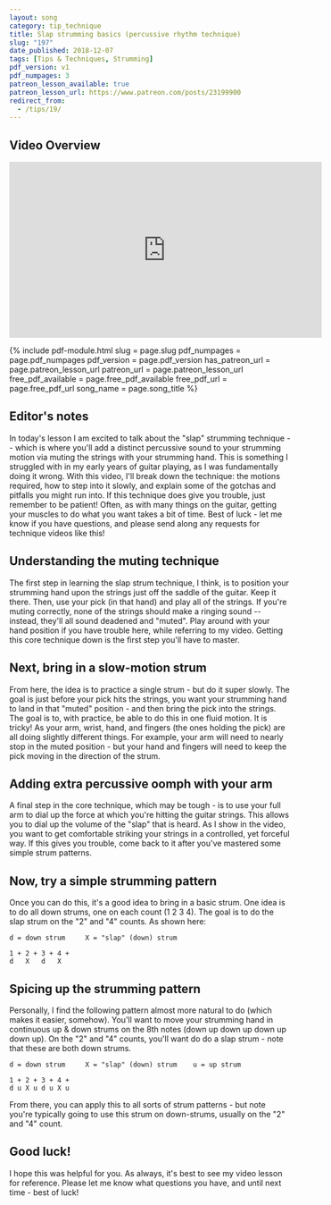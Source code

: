```yaml
---
layout: song
category: tip_technique
title: Slap strumming basics (percussive rhythm technique)
slug: "197"
date_published: 2018-12-07
tags: [Tips & Techniques, Strumming]
pdf_version: v1
pdf_numpages: 3
patreon_lesson_available: true
patreon_lesson_url: https://www.patreon.com/posts/23199900
redirect_from:
  - /tips/19/
---
```


## Video Overview

<iframe width="560" height="315" src="https://www.youtube.com/embed/iQ7pLK4oUEc?showinfo=0" frameborder="0" allowfullscreen></iframe>

{% include pdf-module.html slug = page.slug pdf_numpages = page.pdf_numpages pdf_version = page.pdf_version has_patreon_url = page.patreon_lesson_url patreon_url = page.patreon_lesson_url free_pdf_available = page.free_pdf_available free_pdf_url = page.free_pdf_url song_name = page.song_title %}

## Editor's notes

In today's lesson I am excited to talk about the "slap" strumming technique -- which is where you'll add a distinct percussive sound to your strumming motion via muting the strings with your strumming hand. This is something I struggled with in my early years of guitar playing, as I was fundamentally doing it wrong. With this video, I'll break down the technique: the motions required, how to step into it slowly, and explain some of the gotchas and pitfalls you might run into. If this technique does give you trouble, just remember to be patient! Often, as with many things on the guitar, getting your muscles to do what you want takes a bit of time. Best of luck - let me know if you have questions, and please send along any requests for technique videos like this!

## Understanding the muting technique

The first step in learning the slap strum technique, I think, is to position your strumming hand upon the strings just off the saddle of the guitar. Keep it there. Then, use your pick (in that hand) and play all of the strings. If you're muting correctly, none of the strings should make a ringing sound -- instead, they'll all sound deadened and "muted". Play around with your hand position if you have trouble here, while referring to my video. Getting this core technique down is the first step you'll have to master.

## Next, bring in a slow-motion strum

From here, the idea is to practice a single strum - but do it super slowly. The goal is just before your pick hits the strings, you want your strumming hand to land in that "muted" position - and then bring the pick into the strings. The goal is to, with practice, be able to do this in one fluid motion. It is tricky! As your arm, wrist, hand, and fingers (the ones holding the pick) are all doing slightly different things. For example, your arm will need to nearly stop in the muted position - but your hand and fingers will need to keep the pick moving in the direction of the strum.

## Adding extra percussive oomph with your arm

A final step in the core technique, which may be tough - is to use your full arm to dial up the force at which you're hitting the guitar strings. This allows you to dial up the volume of the "slap" that is heard. As I show in the video, you want to get comfortable striking your strings in a controlled, yet forceful way. If this gives you trouble, come back to it after you've mastered some simple strum patterns.

## Now, try a simple strumming pattern

Once you can do this, it's a good idea to bring in a basic strum. One idea is to do all down strums, one on each count (1 2 3 4). The goal is to do the slap strum on the "2" and "4" counts. As shown here:

    d = down strum     X = "slap" (down) strum

    1 + 2 + 3 + 4 +
    d   X   d   X

## Spicing up the strumming pattern

Personally, I find the following pattern almost more natural to do (which makes it easier, somehow). You'll want to move your strumming hand in continuous up & down strums on the 8th notes (down up down up down up down up). On the "2" and "4" counts, you'll want do do a slap strum - note that these are both down strums.

    d = down strum     X = "slap" (down) strum    u = up strum

    1 + 2 + 3 + 4 +
    d u X u d u X u

From there, you can apply this to all sorts of strum patterns - but note you're typically going to use this strum on down-strums, usually on the "2" and "4" count.

## Good luck!

I hope this was helpful for you. As always, it's best to see my video lesson for reference. Please let me know what questions you have, and until next time - best of luck!
